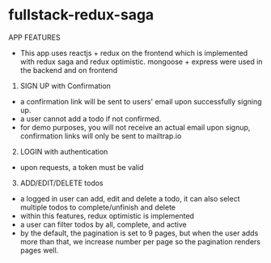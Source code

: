 # fullstack-redux-saga
 APP FEATURES
 - This app uses reactjs + redux on the frontend which is implemented with redux saga and redux optimistic.
   mongoose + express were used in the backend and  on frontend
1. SIGN UP with Confirmation 
  - a confirmation link will be sent to users' email upon successfully signing up.
  - a user cannot add a todo if not confirmed.
  - for demo purposes, you will not receive an actual email upon signup, confirmation links will only be sent to mailtrap.io
  
2. LOGIN with authentication
 - upon requests, a token must be valid
 
3. ADD/EDIT/DELETE todos
  - a logged in user can add, edit and delete a todo, it can also select multiple todos to complete/unfinish and delete
  - within this features, redux optimistic is implemented
  - a user can filter todos by all, complete, and active
  - by the default, the pagination is set to 9 pages, but when the user adds more than that,
    we increase number per page so the pagination renders pages well.
